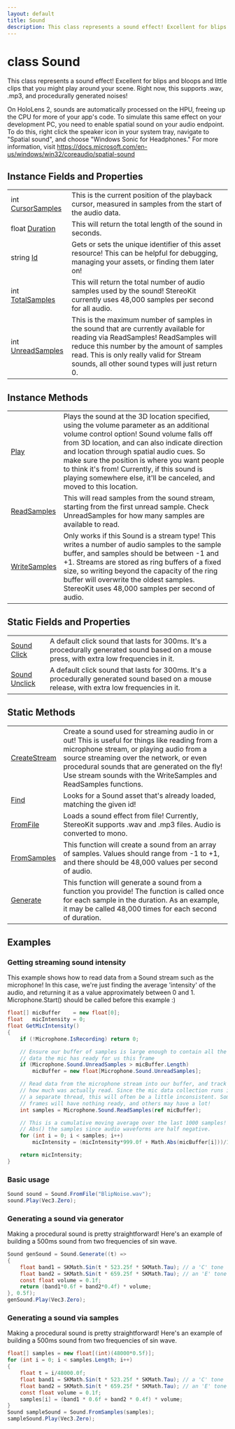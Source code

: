 ```yaml
---
layout: default
title: Sound
description: This class represents a sound effect! Excellent for blips and bloops and little clips that you might play around your scene. Right now, this supports .wav, .mp3, and procedurally generated noises!  On HoloLens 2, sounds are automatically processed on the HPU, freeing up the CPU for more of your app's code. To simulate this same effect on your development PC, you need to enable spatial sound on your audio endpoint. To do this, right click the speaker icon in your system tray, navigate to "Spatial sound", and choose "Windows Sonic for Headphones." For more information, visit https.//docs.microsoft.com/en-us/windows/win32/coreaudio/spatial-sound
---
```

# class Sound

This class represents a sound effect! Excellent for blips
and bloops and little clips that you might play around your scene.
Right now, this supports .wav, .mp3, and procedurally generated
noises!

On HoloLens 2, sounds are automatically processed on the HPU, freeing
up the CPU for more of your app's code. To simulate this same effect
on your development PC, you need to enable spatial sound on your
audio endpoint. To do this, right click the speaker icon in your
system tray, navigate to "Spatial sound", and choose "Windows Sonic
for Headphones." For more information, visit
https://docs.microsoft.com/en-us/windows/win32/coreaudio/spatial-sound

## Instance Fields and Properties

|  |  |
|--|--|
|int [CursorSamples]({{site.url}}/Pages/StereoKit/Sound/CursorSamples.html)|This is the current position of the playback cursor, measured in samples from the start of the audio data.|
|float [Duration]({{site.url}}/Pages/StereoKit/Sound/Duration.html)|This will return the total length of the sound in seconds.|
|string [Id]({{site.url}}/Pages/StereoKit/Sound/Id.html)|Gets or sets the unique identifier of this asset resource! This can be helpful for debugging, managing your assets, or finding them later on!|
|int [TotalSamples]({{site.url}}/Pages/StereoKit/Sound/TotalSamples.html)|This will return the total number of audio samples used by the sound! StereoKit currently uses 48,000 samples per second for all audio.|
|int [UnreadSamples]({{site.url}}/Pages/StereoKit/Sound/UnreadSamples.html)|This is the maximum number of samples in the sound that are currently available for reading via ReadSamples! ReadSamples will reduce this number by the amount of samples read.  This is only really valid for Stream sounds, all other sound types will just return 0.|

## Instance Methods

|  |  |
|--|--|
|[Play]({{site.url}}/Pages/StereoKit/Sound/Play.html)|Plays the sound at the 3D location specified, using the volume parameter as an additional volume control option! Sound volume falls off from 3D location, and can also indicate direction and location through spatial audio cues. So make sure the position is where you want people to think it's from! Currently, if this sound is playing somewhere else, it'll be canceled, and moved to this location.|
|[ReadSamples]({{site.url}}/Pages/StereoKit/Sound/ReadSamples.html)|This will read samples from the sound stream, starting from the first unread sample. Check UnreadSamples for how many samples are available to read.|
|[WriteSamples]({{site.url}}/Pages/StereoKit/Sound/WriteSamples.html)|Only works if this Sound is a stream type! This writes a number of audio samples to the sample buffer, and samples should be between -1 and +1. Streams are stored as ring buffers of a fixed size, so writing beyond the capacity of the ring buffer will overwrite the oldest samples.  StereoKit uses 48,000 samples per second of audio.|

## Static Fields and Properties

|  |  |
|--|--|
|[Sound]({{site.url}}/Pages/StereoKit/Sound.html) [Click]({{site.url}}/Pages/StereoKit/Sound/Click.html)|A default click sound that lasts for 300ms. It's a procedurally generated sound based on a mouse press, with extra low frequencies in it.|
|[Sound]({{site.url}}/Pages/StereoKit/Sound.html) [Unclick]({{site.url}}/Pages/StereoKit/Sound/Unclick.html)|A default click sound that lasts for 300ms. It's a procedurally generated sound based on a mouse release, with extra low frequencies in it.|

## Static Methods

|  |  |
|--|--|
|[CreateStream]({{site.url}}/Pages/StereoKit/Sound/CreateStream.html)|Create a sound used for streaming audio in or out! This is useful for things like reading from a microphone stream, or playing audio from a source streaming over the network, or even procedural sounds that are generated on the fly!  Use stream sounds with the WriteSamples and ReadSamples functions.|
|[Find]({{site.url}}/Pages/StereoKit/Sound/Find.html)|Looks for a Sound asset that's already loaded, matching the given id!|
|[FromFile]({{site.url}}/Pages/StereoKit/Sound/FromFile.html)|Loads a sound effect from file! Currently, StereoKit supports .wav and .mp3 files. Audio is converted to mono.|
|[FromSamples]({{site.url}}/Pages/StereoKit/Sound/FromSamples.html)|This function will create a sound from an array of samples. Values should range from -1 to +1, and there should be 48,000 values per second of audio.|
|[Generate]({{site.url}}/Pages/StereoKit/Sound/Generate.html)|This function will generate a sound from a function you provide! The function is called once for each sample in the duration. As an example, it may be called 48,000 times for each second of duration.|

## Examples

### Getting streaming sound intensity
This example shows how to read data from a Sound stream such as the
microphone! In this case, we're just finding the average 'intensity'
of the audio, and returning it as a value approximately between 0 and 1.
Microphone.Start() should be called before this example :)
```csharp
float[] micBuffer    = new float[0];
float   micIntensity = 0;
float GetMicIntensity()
{
	if (!Microphone.IsRecording) return 0;

	// Ensure our buffer of samples is large enough to contain all the
	// data the mic has ready for us this frame
	if (Microphone.Sound.UnreadSamples > micBuffer.Length)
		micBuffer = new float[Microphone.Sound.UnreadSamples];

	// Read data from the microphone stream into our buffer, and track 
	// how much was actually read. Since the mic data collection runs in
	// a separate thread, this will often be a little inconsistent. Some
	// frames will have nothing ready, and others may have a lot!
	int samples = Microphone.Sound.ReadSamples(ref micBuffer);

	// This is a cumulative moving average over the last 1000 samples! We
	// Abs() the samples since audio waveforms are half negative.
	for (int i = 0; i < samples; i++)
		micIntensity = (micIntensity*999.0f + Math.Abs(micBuffer[i]))/1000.0f;

	return micIntensity;
}
```

### Basic usage
```csharp
Sound sound = Sound.FromFile("BlipNoise.wav");
sound.Play(Vec3.Zero);
```

### Generating a sound via generator
Making a procedural sound is pretty straightforward! Here's
an example of building a 500ms sound from two frequencies of
sin wave.
```csharp
Sound genSound = Sound.Generate((t) =>
{
	float band1 = SKMath.Sin(t * 523.25f * SKMath.Tau); // a 'C' tone
	float band2 = SKMath.Sin(t * 659.25f * SKMath.Tau); // an 'E' tone
	const float volume = 0.1f;
	return (band1*0.6f + band2*0.4f) * volume;
}, 0.5f);
genSound.Play(Vec3.Zero);
```

### Generating a sound via samples
Making a procedural sound is pretty straightforward! Here's
an example of building a 500ms sound from two frequencies of
sin wave.
```csharp
float[] samples = new float[(int)(48000*0.5f)];
for (int i = 0; i < samples.Length; i++)
{
	float t = i/48000.0f;
	float band1 = SKMath.Sin(t * 523.25f * SKMath.Tau); // a 'C' tone
	float band2 = SKMath.Sin(t * 659.25f * SKMath.Tau); // an 'E' tone
	const float volume = 0.1f;
	samples[i] = (band1 * 0.6f + band2 * 0.4f) * volume;
}
Sound sampleSound = Sound.FromSamples(samples);
sampleSound.Play(Vec3.Zero);
```

